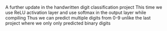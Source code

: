A further update in the handwritten digit classification project
This time we use ReLU activation layer and use softmax in the output layer while compiling 
Thus we can predict multiple digits from 0-9 unlike the last project where we only only predicted binary digits
